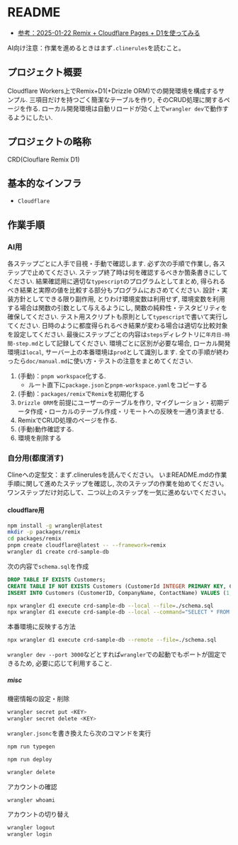 # README

- [参考：2025-01-22 Remix + Cloudflare Pages + D1を使ってみる](https://zenn.dev/sinozu/articles/aa84ccc957ef1e)

AI向け注意：作業を進めるときはまず`.clinerules`を読むこと。

## プロジェクト概要

Cloudflare Workers上でRemix+D1(+Drizzle ORM)での開発環境を構成するサンプル.
三項目だけを持つごく簡潔なテーブルを作り,
そのCRUD処理に関するページを作る.
ローカル開発環境は自動リロードが効く上で`wrangler dev`で動作するようにしたい.

## プロジェクトの略称

CRD(Clouflare Remix D1)

## 基本的なインフラ

- `Cloudflare`

## 作業手順

### AI用

各ステップごとに人手で目視・手動で確認します.
必ず次の手順で作業し,
各ステップで止めてください.
ステップ終了時は何を確認するべきか箇条書きにしてください.
結果確認用に適切な`typescript`のプログラムとしてまとめ,
得られるべき結果と実際の値を比較する部分もプログラムにおさめてください.
設計・実装方針としてできる限り副作用,
とりわけ環境変数は利用せず,
環境変数を利用する場合は関数の引数として与えるようにし,
関数の純粋性・テスタビリティを確保してください.
テスト用スクリプトも原則として`typescript`で書いて実行してください.
日時のように都度得られるべき結果が変わる場合は適切な比較対象を設定してください.
最後にステップごとの内容は`steps`ディレクトリに`年月日-時間-step.md`として記録してください.
環境ごとに区別が必要な場合,
ローカル開発環境は`local`,
サーバー上の本番環境は`prod`として識別します.
全ての手順が終わったら`doc/manual.md`に使い方・テストの注意をまとめてください.

1. (手動)：`pnpm workspace`化する.
    - ルート直下に`package.json`と`pnpm-workspace.yaml`をコピーする
2. (手動)：`packages/remix`で`Remix`を初期化する
3. `Drizzle ORM`を前提にユーザーのテーブルを作り,
   マイグレーション・初期データ作成・ローカルのテーブル作成・リモートへの反映を一通り済ませる.
4. RemixでCRUD処理のページを作る.
5. (手動)動作確認する.
6. 環境を削除する

### 自分用(都度消す)

Clineへの定型文：まず.clinerulesを読んでください。
いまREADME.mdの作業手順に関して進めたステップを確認し,
次のステップの作業を始めてください。
ワンステップだけ対応して、二つ以上のステップを一気に進めないでください。

#### cloudflare用

```sh
npm install -g wrangler@latest
mkdir -p packages/remix
cd packages/remix
pnpm create cloudflare@latest -- --framework=remix
wrangler d1 create crd-sample-db
```

次の内容で`schema.sql`を作成

```sql
DROP TABLE IF EXISTS Customers;
CREATE TABLE IF NOT EXISTS Customers (CustomerId INTEGER PRIMARY KEY, CompanyName TEXT, ContactName TEXT);
INSERT INTO Customers (CustomerID, CompanyName, ContactName) VALUES (1, 'Alfreds Futterkiste', 'Maria Anders'), (4, 'Around the Horn', 'Thomas Hardy'), (11, 'Bs Beverages', 'Victoria Ashworth'), (13, 'Bs Beverages', 'Random Name');
```

```sh
npx wrangler d1 execute crd-sample-db --local --file=./schema.sql
npx wrangler d1 execute crd-sample-db --local --command="SELECT * FROM Customers"
```

本番環境に反映する方法

```sh
npx wrangler d1 execute crd-sample-db --remote --file=./schema.sql
```

`wrangler dev --port 3000`などとすれば`wrangler`での起動でもポートが固定できるため,
必要に応じて利用すること.

##### misc

機密情報の設定・削除

```sh
wrangler secret put <KEY>
wrangler secret delete <KEY>
```

`wrangler.jsonc`を書き換えたら次のコマンドを実行

```sh
npm run typegen
```

```sh
npm run deploy
```

```sh
wrangler delete
```

アカウントの確認

```sh
wrangler whoami
```

アカウントの切り替え

```sh
wrangler logout
wrangler login
```
